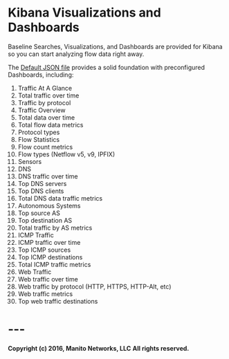 # **Kibana Visualizations and Dashboards**

Baseline Searches, Visualizations, and Dashboards are provided for Kibana so you can start analyzing flow data right away.

The [Default JSON file](Default.json) provides a solid foundation with preconfigured Dashboards, including:

1. Traffic At A Glance
 1. Total traffic over time
 2. Traffic by protocol
2. Traffic Overview
  1. Total data over time
  2. Total flow data metrics
  3. Protocol types
3. Flow Statistics
  1. Flow count metrics
  2. Flow types (Netflow v5, v9, IPFIX)
  3. Sensors
4. DNS
  1. DNS traffic over time
  2. Top DNS servers
  3. Top DNS clients
  4. Total DNS data traffic metrics
5. Autonomous Systems
  1. Top source AS
  2. Top destination AS
  3. Total traffic by AS metrics
6. ICMP Traffic
  1. ICMP traffic over time 
  2. Top ICMP sources
  3. Top ICMP destinations
  4. Total ICMP traffic metrics
7. Web Traffic
  1. Web traffic over time
  2. Web traffic by protocol (HTTP, HTTPS, HTTP-Alt, etc)
  3. Web traffic metrics
  4. Top web traffic destinations


# ---
**Copyright (c) 2016, Manito Networks, LLC**
**All rights reserved.**